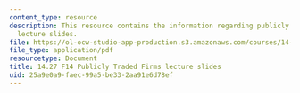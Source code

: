 ```yaml
---
content_type: resource
description: This resource contains the information regarding publicly traded firms
  lecture slides.
file: https://ol-ocw-studio-app-production.s3.amazonaws.com/courses/14-27-economics-and-e-commerce-fall-2014/25a9e0a9faec99a5be332aa91e6d78ef_MIT14_27F14_lecslide6a.pdf
file_type: application/pdf
resourcetype: Document
title: 14.27 F14 Publicly Traded Firms lecture slides
uid: 25a9e0a9-faec-99a5-be33-2aa91e6d78ef
---
```

